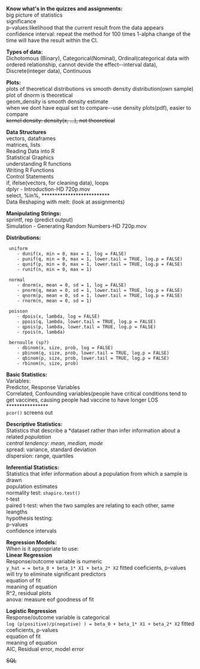 **Know what's in the quizzes and assignments:**  
big picture of statistics  
significance  
p-values:likelihood that the current result from the data appears  
confidence interval: repeat the method for 100 times 1-alpha change of the time will have the result within the CI.  

**Types of data:**  
Dichotomous (Binary), Categorical(Nominal), Ordinal(categorical data with ordered relationship, cannot devide the effect--interval data), Discrete(integer data), Continuous  

**Plots:**  
plots of theoretical distributions vs smooth density distribution(own sample)  
plot of dnorm is theoretical  
geom_density is smooth density estimate    
when we dont have equal set to compare--use density plots(pdf), easier to compare   
~~kernel density: density(x, ...), not theoretical~~  

**Data Structures**  
vectors, dataframes  
matrices, lists   
Reading Data into R  
Statistical Graphics   
understanding R functions  
Writing R Functions   
Control Statements  
  if, ifelse(vectors, for cleaning data), loops   
dplyr - Introduction-HD 720p.mov   
 select, %in%, **************************  
Data Reshaping with melt: (look at assignments)  


**Manipulating Strings:**   
 sprintf, rep (predict output)  
 Simulation - Generating Random Numbers-HD 720p.mov  
   
**Distributions:**  

     uniform  
        - dunif(x, min = 0, max = 1, log = FALSE)  
        - punif(q, min = 0, max = 1, lower.tail = TRUE, log.p = FALSE)  
        - qunif(p, min = 0, max = 1, lower.tail = TRUE, log.p = FALSE)  
        - runif(n, min = 0, max = 1)  
        
     normal  
        - dnorm(x, mean = 0, sd = 1, log = FALSE)  
        - pnorm(q, mean = 0, sd = 1, lower.tail = TRUE, log.p = FALSE)  
        - qnorm(p, mean = 0, sd = 1, lower.tail = TRUE, log.p = FALSE)  
        - rnorm(n, mean = 0, sd = 1)  
        
     poisson  
        - dpois(x, lambda, log = FALSE)  
        - ppois(q, lambda, lower.tail = TRUE, log.p = FALSE)  
        - qpois(p, lambda, lower.tail = TRUE, log.p = FALSE)  
        - rpois(n, lambda)
        
     bernoulle (sp?)  
        - dbinom(x, size, prob, log = FALSE)  
        - pbinom(q, size, prob, lower.tail = TRUE, log.p = FALSE)  
        - qbinom(p, size, prob, lower.tail = TRUE, log.p = FALSE)  
        - rbinom(n, size, prob)  

**Basic Statistics:**  
Variables:  
Predictor, Response Variables  
Correlated, Confounding variables(people have critical conditions tend to get vaccines, causing people had vaccine to have longer LOS  ****************  
`pcor()` screens out  

**Descriptive Statistics:**   
  Statistics that describe a *dataset rather than infer information about a related *population  
     central tendency: mean, median, mode*  
     spread: variance, standard deviation  
     dispersion: range, quartiles  


**Inferential Statistics:**   
  Statistics that infer information about a population from which a sample is drawn  
     population estimates  
        normality test: `shapiro.test()`  
        t-test     
        paired t-test: when the two samples are relating to each other, same leangths  
     hypothesis testing:  
        p-values  
        confidence intervals  
 
**Regression Models:**   
When is it appropriate to use:  
**Linear Regression**  
      Response/outcome variable is numeric  
      `y_hat = = beta_0 + beta_1* X1 + beta_2* X2`
   fitted coeficients, p-values  
      will try to eliminate significant predictors  
   equation of fit  
   meaning of equation  
   R^2, residual plots  
   anova: measure eof goodness of fit  
   
**Logistic Regression**  
      Response/outcome variable is categorical  
      `log (p(positive)/p(negative) ) = beta_0 + beta_1* X1 + beta_2* X2` 
   fitted coeficients, p-values  
   equation  of fit  
   meaning of equation  
   AIC, Residual error, model error  
     

~~SQL~~  

